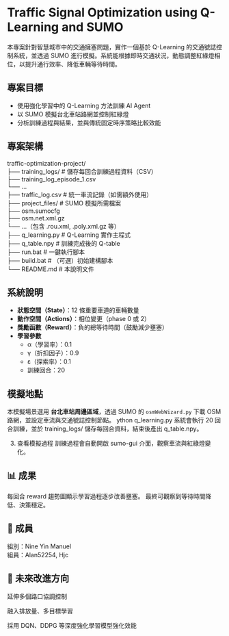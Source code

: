 # Traffic Signal Optimization using Q-Learning and SUMO

本專案針對智慧城市中的交通擁塞問題，實作一個基於 Q-Learning 的交通號誌控制系統，並透過 SUMO 進行模擬。系統能根據即時交通狀況，動態調整紅綠燈相位，以提升通行效率、降低車輛等待時間。

## 專案目標

- 使用強化學習中的 Q-Learning 方法訓練 AI Agent
- 以 SUMO 模擬台北車站路網並控制紅綠燈
- 分析訓練過程與結果，並與傳統固定時序策略比較效能

## 專案架構

traffic-optimization-project/ <br>├── training_logs/ # 儲存每回合訓練過程資料（CSV） <br> ├── training_log_episode_1.csv <br>└── ...<br> ├── traffic_log.csv # 統一車流記錄（如需額外使用）<br> ├── project_files/ # SUMO 模擬所需檔案 <br>├── osm.sumocfg <br> ├── osm.net.xml.gz <br>└── ...（包含 .rou.xml, .poly.xml.gz 等）<br> ├── q_learning.py # Q-Learning 實作主程式 <br>├── q_table.npy # 訓練完成後的 Q-table <br> ├── run.bat # 一鍵執行腳本 <br>├── build.bat # （可選）初始建構腳本 <br>└── README.md # 本說明文件

##  系統說明

- **狀態空間（State）**：12 條重要車道的車輛數量
- **動作空間（Actions）**：相位變更（phase 0 或 2）
- **獎勵函數（Reward）**：負的總等待時間（鼓勵減少壅塞）
- **學習參數**
  - α（學習率）：0.1
  - γ（折扣因子）：0.9
  - ε（探索率）：0.1
  - 訓練回合：20

## 模擬地點

本模擬場景選用 **台北車站周邊區域**，透過 SUMO 的 `osmWebWizard.py` 下載 OSM 路網，並設定車流與交通號誌控制節點。
ython q_learning.py
系統會執行 20 回合訓練，並於 training_logs/ 儲存每回合資料，結束後產出 q_table.npy。

3. 查看模擬過程
訓練過程會自動開啟 sumo-gui 介面，觀察車流與紅綠燈變化。

## 📊 成果
每回合 reward 趨勢圖顯示學習過程逐步改善壅塞。
最終可觀察到等待時間降低、決策穩定。


## 👥 成員
組別：Nine Yin Manuel
<br>組員：Alan52254, Hjc

## 📌 未來改進方向
延伸多個路口協調控制

融入排放量、多目標學習

採用 DQN、DDPG 等深度強化學習模型強化效能
